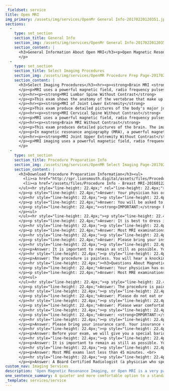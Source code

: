 ```yaml
---
_fieldset: service
title: Open MRI
img_primary: /assets/img/services/OpenMr General Info-20170220120351.jpg
sections:
  - 
    type: set_section
    section_title: General Info
    section_img: /assets/img/services/OpenMr General Info-20170220120354.jpg
    section_content: |
      <h3>General Information About Open MRI</h3><p>Open Magnetic Resonance Imaging, or Open MRI, is a very patient-friendly procedure that is quieter and more comfortable for patients than a closed MRI. Open MRI gathers information about your body using a magnet, radio waves, and a computer to create detailed internal images of the body and transmits them for your doctor to see. Claustrophobic, obese and pediatric patients, along with those suffering from post-traumatic stress syndrome, are often able to comfortably undergo MRI examinations. The Open MRI unit is available at <a title="Roseville Location" href="http://www.stpaulradiology.com/contact/imaging-centers/downtown-campus" target="_blank">St. Paul Radiology Downtown Campus</a>.
      </p>
  - 
    type: set_section
    section_title: Select Imaging Procedures
    section_img: /assets/img/services/OpenMR Procedure Prep Page-20170220120417.jpg
    section_content: |
      <h3>Select Imaging Procedures</h3><hr><p><strong>Brain MRI <strong>Without & With</strong> Contrast</strong>
      </p><p>MRI uses a powerful magnetic field, radio frequency pulses and a computer to produce detailed pictures of the brain. The images acquired are used to diagnose and detect normal, diseased, or injured brain and assist in determining how the brain is functioning, as well as for assessing the potential risks of surgery or other invasive treatments of the brain. This MRI examination will require the patient to receive an injection of contrast into the bloodstream. The contrast material used for an MRI exam, called gadolinium, does not contain iodine and is less likely to cause side effects or an allergic reaction.
      </p><hr><p><strong>MRI Lumbar Spine Without Contrast</strong>
      </p><p>This exam shows the anatomy of the vertebrae that make up the spine, as well as the disks, spinal cord and the spaces between the vertebrae through which nerves pass. In this procedure, only the lumbar (lower) portion of the spine will be imaged.
      </p><hr><p><strong>MRI of Joint Lower Extremity</strong>
      </p><p>This exam produce detailed pictures of the body's major joints to diagnose or evaluate degenerative joint disorders such as arthritis and meniscus tears (knee), joint abnormalities due to trauma, tumors involving joints, and pain, swelling or bleeding in the tissues in and around the joints.
      </p><hr><p><strong>MRI Cervical Spine Without Contrast</strong>
      </p><p>MRI uses a powerful magnetic field, radio frequency pulses and a computer to produce detailed pictures that show the anatomy of the vertebrae that make up the spine, as well as the disks, spinal cord and the spaces between the vertebrae through which nerves pass. In this procedure, only the cervical (neck) portion of the spine will be imaged.
      </p><hr><p><strong>Brain MRI Without Contrast</strong>
      </p><p>This exam produces detailed pictures of the brain. The images acquired are used to diagnose and detect normal, diseased, or injured brain and assist in determining how the brain is functioning, as well as for assessing the potential risks of surgery or other invasive treatments of the brain. This MRI examination does not require the patient to swallow contrast material or receive an injection of contrast into the bloodstream. The contrast material used for an MRI exam, called gadolinium, does not contain iodine and is less likely to cause side effects or an allergic reaction.</p><hr><p><strong>MRI Angiography <strong>Without & With</strong> Contrast</strong>
      </p><p>In magnetic resonance angiography (MRA), a powerful magnetic field, radio waves and a computer produce detailed images and is used to examine blood vessels in the brain to identify the effects of a stroke, other disease and/or aneurysms. The brain MRA is also used for surgical planning and treatment.
      </p><hr><p><strong>MRI Joint Upper Extremity Without Contrast</strong>
      </p><p>MRI imaging uses a powerful magnetic field, radio frequency pulses and a computer to produce detailed pictures of the body's major joints to diagnose or evaluate degenerative joint disorders such as arthritis, joint abnormalities due to trauma, tumors involving joints, and pain, swelling or bleeding in the tissues in and around the joints.<br>
      </p>
  - 
    type: set_section
    section_title: Procedure Preparation Info
    section_img: /assets/img/services/OpenMR Select Imaging Page-20170220122116.jpg
    section_content: |
      <h3>Download Procedure Preparation Information</h3><ul>
      	<li><a href="http://spr.lionsmouth.digital/assets/files/Procedure%20Info%20-%20MRI.pdf" target="_blank"></a><a href="/assets/files/Procedure Prep Info - MRI-20161007145437.pdf" target="_blank">MRI Procedure Preparation</a></li>
      	<li><a href="/assets/files/Procedure Info - Breast MRI-20160122171244.pdf" target="_blank"></a><a href="/assets/files/Procedure Prep Info - MRI Breast Screening-20161007145423.pdf" target="_blank">MRI Breast Screening Procedure Preparation</a></li>
      </ul><hr style="line-height: 22.4px;" rel="line-height: 22.4px;"><h3>Questions About Magnetic Resonance Imaging (MRI)</h3><hr style="line-height: 22.4px;" rel="line-height: 22.4px;"><p style="line-height: 22.4px;"><strong><i>Question: What is MRI? </i></strong>
      </p><p style="line-height: 22.4px;">Answer: Your physician has ordered a diagnostic procedure known as Magnetic Resonance Imaging, or MRI. MRI uses a magnetic field, radio waves and a computer to create extremely detailed images of the human body. Before your exam begins, an MRI technologist will ask you some medical questions, explain your procedure and assist you into the MRI room. You will be asked to lie on a padded table, which will move into the magnet opening, and your exam will begin.
      </p><hr style="line-height: 22.4px;"><p style="line-height: 22.4px;"><strong><i>Question: What information will I need to provide prior to my MRI examination? </i></strong>
      </p><p style="line-height: 22.4px;">Answer: You will be asked to complete a medical questionnaire that will assist the technologist in assuring that the highest quality exam is performed. <br>
      </p><p style="line-height: 22.4px;"><strong>IMPORTANT:</strong> Please make sure your physician and the technologist performing your exam know if you have a pacemaker, prosthesis, aneurysm clips, metal implants or other metal objects in your body. If you know you have had metal in your eyes, please inform us, as you may require an additional study prior to your MRI. <br>
      </p><ul>
      </ul><hr style="line-height: 22.4px;"><p style="line-height: 22.4px;"><strong><i>Question: What should I wear to my appointment?</i></strong>
      </p><p style="line-height: 22.4px;">Answer: It is best to dress in comfortable clothing that does not have zippers or other metal fasteners. If you cannot wear this to your exam, our facilities will provide cloth gowns or robes. Lockers are available to store your personal belongings.
      </p><hr style="line-height: 22.4px;"><p style="line-height: 22.4px;"><strong><i>Question: Is there any preparation on my part prior to my MRI? 	</i></strong>
      </p><p style="line-height: 22.4px;">Answer: Most MRI examinations require no preparation. However, for exams that do require preparation, information will be provided to you by your physician’s office.
      </p><hr style="line-height: 22.4px;"><p style="line-height: 22.4px;"><strong><i>Question: What should I bring to my appointment?</i></strong>
      </p><p style="line-height: 22.4px;">Answer: Please bring your insurance card. Your insurance company will be billed for the procedure. You will receive a bill for any co-pay or non-covered expenses from Midwest Radiology.
      </p><hr style="line-height: 22.4px;"><p style="line-height: 22.4px;"><strong><i>Question: May I move during the examination?</i></strong>
      </p><p>Answer: It is important to remain as still as possible. Your technologist may ask you to hold your breath. If you have special needs, please let your technologist know.
      </p><hr style="line-height: 22.4px;"><p style="line-height: 22.4px;"><strong><i>Question: Is an MRI painful?</i></strong>
      </p><p>Answer: The procedure is painless. You will hear a knocking sound as each series of images is taken. 	<br>
      </p><hr style="line-height: 22.4px;"><h3>Questions About Magnetic Resonance Elastography (MRE)</h3><hr style="line-height: 22.4px;"><p style="line-height: 22.4px;"><strong><i>Question: What is Magnetic Resonance Elastography(MRE) MRE? </i></strong>
      </p><p style="line-height: 22.4px;">Answer: Your physician has ordered a diagnostic procedure known as Magnetic Resonance Elastography of the Liver or MRE. MRE uses a magnetic field, radio waves and acoustic driver to create shear waves in a liver, which is harmless, similar to liver palpation by a physician. Before your procedure begins MRI technologist will explain the imaging procedure and will ask you to sign a consent form, because the MRE is a procedure developed at Mayo Clinic ─ Rochester by Dr. Ehman and his group. During MRE mechanical waves are generated in tissue and a remarkably sensitive phase-contrast MRI technique, using synchronous motion-sensitizing gradients, is used to directly image the pattern of wave propagation. Specially developed mathematical algorithms are used to analyze the wave images and to generate quantitative images depicting the stiffness and other mechanical properties of tissue. The MRE technology high sensitivity for liver disease has allowed physicians to spare many patients from having a painful, unnecessary ─ and more expensive ─ liver biopsy.</p><hr style="line-height: 22.4px;"><p style="line-height: 22.4px;"><strong><i>Question: Is there any preparation on my part prior to MRE? </i></strong>
      </p><p style="line-height: 22.4px;">Answer: Most MRE examinations require no preparation. However, for exams that do require preparation, information will be provided to you by your physician’s office.
      </p><ul>
      </ul><hr style="line-height: 22.4px;"><p style="line-height: 22.4px;"><strong><i>Question: Is an MRE painful? </i></strong>
      </p><p style="line-height: 22.4px;">Answer: The procedure is painless. You will hear a knocking sound as images taken and vibration around the liver area only during elastography series, MRI technologist will notify when the series will start.
      </p><hr style="line-height: 22.4px;"><p style="line-height: 22.4px;"><strong><i>Question: Can I eat or drink before my exam? </i></strong>
      </p><p style="line-height: 22.4px;">Answer: Please do not eat or drink anything before your exam. You are allowed to drink water up to 8 hours prior to your procedure, and preferably beginning at 12 am (midnight) the night before your procedure.
      </p><hr style="line-height: 22.4px;"><p style="line-height: 22.4px;"><strong><i>Question: What should I wear to my examination? </i></strong>
      </p><p style="line-height: 22.4px;">Answer: Please wear comfortable clothing that do not have zippers or any metal fasteners. All metal and jewelry will need to be removed before the examination.
      </p><hr style="line-height: 22.4px;"><p style="line-height: 22.4px;"><strong><i>Question: What information will I need to provide prior to my MRE examination? </i></strong>
      </p><p style="line-height: 22.4px;">Answer: <strong>IMPORTANT:</strong> Please make sure your physician and the technologist performing your exam know if you have a pacemaker, prosthesis, aneurysm clips, metal implants or other metal objects in your body. If you are, or think you may be pregnant, tell your physician.
      </p><hr style="line-height: 22.4px;"><p style="line-height: 22.4px;"><strong><i>Question: What should I bring to my procedure? </i></strong>
      </p><p>Answer: Please bring your insurance card. Your insurance company will be billed for the procedure. <br>
      </p><hr style="line-height: 22.4px;"><p style="line-height: 22.4px;"><strong><i>Question: What will I experience during my MRE exam? </i></strong>
      </p><p>Answer: Before your exam, we will give you a special barium solution to drink at 15 to 20 minute intervals to help us better evaluate your stomach and bowel. <br>
      </p><hr style="line-height: 22.4px;"><p style="line-height: 22.4px;"><strong><i>Question: May I move during the examination? </i></strong>
      </p><p>Answer: It is important to remain as still as possible. Your technologist may ask you to hold your breath. If you have special needs, please let your technologist know. <br>
      </p><hr style="line-height: 22.4px;"><p style="line-height: 22.4px;"><strong><i>Question: How long with my exam last? </i></strong>
      </p><p>Answer: Most MRE exams last less than 45 minutes. <br>
      </p><hr style="line-height: 22.4px;"><p style="line-height: 22.4px;"><strong><i>Question: How will I receive my CT scan results? </i></strong>
      </p><p>Answer: A Board Certified Radiologist (a physician who specializes in interpreting diagnostic images) will study the images from your examination and send a report to your physician. </p>
custom_nav: Imaging Services
description: 'Open Magnetic Resonance Imaging, or Open MRI is a very patient friendly procedure that is quieter and more comfortable for patients than a closed MRI. '
one_sentence_summary: A quieter and more comfortable option to a standard MRI.
_template: services/service
---
```




















